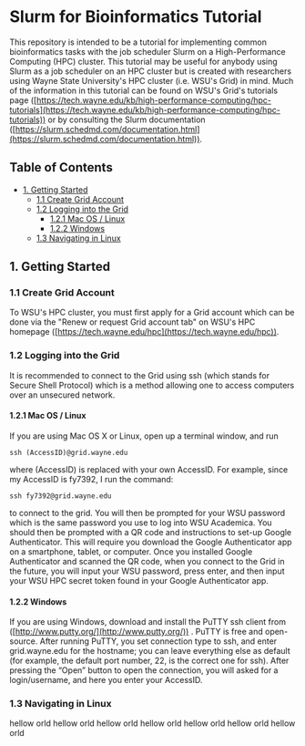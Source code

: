 # Slurm for Bioinformatics Tutorial

This repository is intended to be a tutorial for implementing common bioinformatics tasks with the job scheduler Slurm on a High-Performance Computing (HPC) cluster. This tutorial may be useful for anybody using Slurm as a job scheduler on an HPC cluster but is created with researchers using Wayne State University's HPC cluster (i.e. WSU's Grid) in mind. Much of the information in this tutorial can be found on WSU's Grid's tutorials page ([https://tech.wayne.edu/kb/high-performance-computing/hpc-tutorials](https://tech.wayne.edu/kb/high-performance-computing/hpc-tutorials)) or by consulting the Slurm documentation ([https://slurm.schedmd.com/documentation.html](https://slurm.schedmd.com/documentation.html)).


## Table of Contents
- [1. Getting Started](#getting-started)
   - [1.1 Create Grid Account](#create-account)
   - [1.2 Logging into the Grid](#logging-in)
      - [1.2.1 Mac OS / Linux](#logging-in-mac-linux)
      - [1.2.2 Windows](#logging-in-windows)
   - [1.3 Navigating in Linux](#navigating)

## 1. Getting Started
### 1.1 Create Grid Account
To WSU's HPC cluster, you must first apply for a Grid account which can be done via the "Renew or request Grid account tab" on WSU's HPC homepage ([https://tech.wayne.edu/hpc](https://tech.wayne.edu/hpc)).

 <a name="logging-in"></a>
### 1.2 Logging into the Grid
It is recommended to connect to the Grid using ssh (which stands for Secure Shell Protocol) which is a method allowing one to access computers over an unsecured network.
#### 1.2.1 Mac OS / Linux
If you are using Mac OS X or Linux, open up a terminal window, and run
```
ssh (AccessID)@grid.wayne.edu
```
where (AccessID) is replaced with your own AccessID. For
example, since my AccessID is fy7392, I run the command:
```
ssh fy7392@grid.wayne.edu
```
to connect to the grid. You will then be prompted for your WSU password which is the same password 
you use to log into WSU Academica. You should then be prompted with a QR code and instructions
to set-up Google Authenticator. This will require you download the Google Authenticator app
on a smartphone, tablet, or computer. Once you installed Google Authenticator and scanned the QR 
code, when you connect to the Grid in the future, you will input your WSU password, press enter, 
and then input your WSU HPC secret token found in your Google Authenticator app.

#### 1.2.2 Windows
If you are using Windows, download and install the PuTTY ssh client from
([http://www.putty.org/](http://www.putty.org/)) . PuTTY is free and open-source. After running
PuTTY, you set connection type to ssh, and enter grid.wayne.edu for the
hostname; you can leave everything else as default (for example, the default
port number, 22, is the correct one for ssh). After pressing the “Open”
button to open the connection, you will asked for a login/username, and
here you enter your AccessID.

### 1.3 Navigating in Linux
hellow orld
hellow orld
hellow orld
hellow orld
hellow orld
hellow orld
hellow orld













